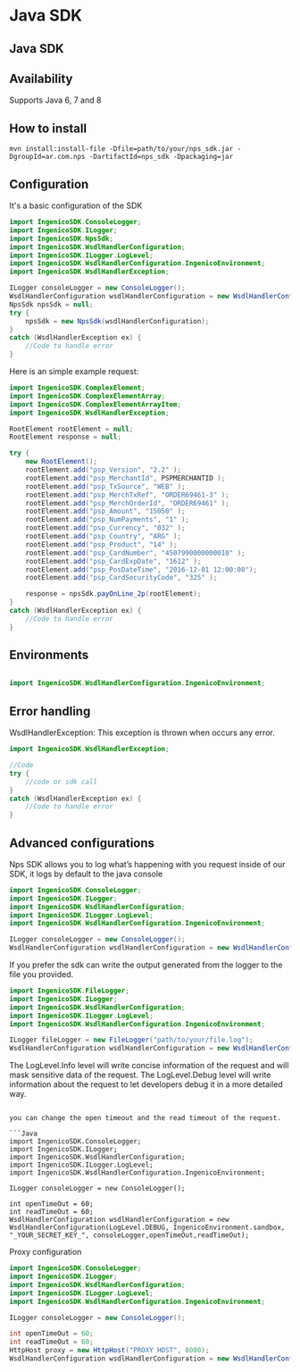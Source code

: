 #  Java SDK
 
##  Java SDK


##  Availability
Supports Java 6, 7 and 8


##  How to install

```
mvn install:install-file -Dfile=path/to/your/nps_sdk.jar -DgroupId=ar.com.nps -DartifactId=nps_sdk -Dpackaging=jar
```

##  Configuration

It's a basic configuration of the SDK

```Java
import IngenicoSDK.ConsoleLogger;
import IngenicoSDK.ILogger;
import IngenicoSDK.NpsSdk;
import IngenicoSDK.WsdlHandlerConfiguration;
import IngenicoSDK.ILogger.LogLevel;
import IngenicoSDK.WsdlHandlerConfiguration.IngenicoEnvironment;
import IngenicoSDK.WsdlHandlerException;

ILogger consoleLogger = new ConsoleLogger();
WsdlHandlerConfiguration wsdlHandlerConfiguration = new WsdlHandlerConfiguration(LogLevel.DEBUG, IngenicoEnvironment.sandbox, "_YOUR_SECRET_KEY_", consoleLogger);      
NpsSdk npsSdk = null;
try {
	npsSdk = new NpsSdk(wsdlHandlerConfiguration);
} 
catch (WsdlHandlerException ex) {	
	//Code to handle error
}  
```


Here is an simple example request:

```Java
import IngenicoSDK.ComplexElement;
import IngenicoSDK.ComplexElementArray;
import IngenicoSDK.ComplexElementArrayItem;
import IngenicoSDK.WsdlHandlerException;

RootElement rootElement = null;
RootElement response = null;

try {
	new RootElement();
	rootElement.add("psp_Version", "2.2" );
	rootElement.add("psp_MerchantId", PSPMERCHANTID );
	rootElement.add("psp_TxSource", "WEB" );
	rootElement.add("psp_MerchTxRef", "ORDER69461-3" );
	rootElement.add("psp_MerchOrderId", "ORDER69461" );
	rootElement.add("psp_Amount", "15050" );
	rootElement.add("psp_NumPayments", "1" );
	rootElement.add("psp_Currency", "032" );
	rootElement.add("psp_Country", "ARG" );
	rootElement.add("psp_Product", "14" );
	rootElement.add("psp_CardNumber", "4507990000000010" );
	rootElement.add("psp_CardExpDate", "1612" );
	rootElement.add("psp_PosDateTime", "2016-12-01 12:00:00");
	rootElement.add("psp_CardSecurityCode", "325" );	

	response = npsSdk.payOnLine_2p(rootElement);
} 
catch (WsdlHandlerException ex) {	
	//Code to handle error
}  

```

##  Environments

```Java

import IngenicoSDK.WsdlHandlerConfiguration.IngenicoEnvironment;

```

##  Error handling

WsdlHandlerException: This exception is thrown when occurs any error. 

```Java
import IngenicoSDK.WsdlHandlerException;

//Code
try {
	//code or sdk call
} 
catch (WsdlHandlerException ex) {	
	//Code to handle error
}  
```

##  Advanced configurations

Nps SDK allows you to log what’s happening with you request inside of our SDK, it logs by default to the java console

```Java
import IngenicoSDK.ConsoleLogger;
import IngenicoSDK.ILogger;
import IngenicoSDK.WsdlHandlerConfiguration;
import IngenicoSDK.ILogger.LogLevel;
import IngenicoSDK.WsdlHandlerConfiguration.IngenicoEnvironment;

ILogger consoleLogger = new ConsoleLogger();
WsdlHandlerConfiguration wsdlHandlerConfiguration = new WsdlHandlerConfiguration(LogLevel.DEBUG, IngenicoEnvironment.sandbox, "_YOUR_SECRET_KEY_", consoleLogger);      

```
If you prefer the sdk can write the output generated from the logger to the file you provided.
```Java
import IngenicoSDK.FileLogger;
import IngenicoSDK.ILogger;
import IngenicoSDK.WsdlHandlerConfiguration;
import IngenicoSDK.ILogger.LogLevel;
import IngenicoSDK.WsdlHandlerConfiguration.IngenicoEnvironment;

ILogger fileLogger = new FileLogger("path/to/your/file.log");
WsdlHandlerConfiguration wsdlHandlerConfiguration = new WsdlHandlerConfiguration(LogLevel.DEBUG, IngenicoEnvironment.sandbox, "_YOUR_SECRET_KEY_", fileLogger);      
```

The LogLevel.Info level will write concise information of the request and will mask sensitive data of the request. 
The LogLevel.Debug level will write information about the request to let developers debug it in a more detailed way.

```

you can change the open timeout and the read timeout of the request.

```Java
import IngenicoSDK.ConsoleLogger;
import IngenicoSDK.ILogger;
import IngenicoSDK.WsdlHandlerConfiguration;
import IngenicoSDK.ILogger.LogLevel;
import IngenicoSDK.WsdlHandlerConfiguration.IngenicoEnvironment;

ILogger consoleLogger = new ConsoleLogger();

int openTimeOut = 60;
int readTimeOut = 60;
WsdlHandlerConfiguration wsdlHandlerConfiguration = new WsdlHandlerConfiguration(LogLevel.DEBUG, IngenicoEnvironment.sandbox, "_YOUR_SECRET_KEY_", consoleLogger,openTimeOut,readTimeOut);      
```

Proxy configuration

```Java
import IngenicoSDK.ConsoleLogger;
import IngenicoSDK.ILogger;
import IngenicoSDK.WsdlHandlerConfiguration;
import IngenicoSDK.ILogger.LogLevel;
import IngenicoSDK.WsdlHandlerConfiguration.IngenicoEnvironment;

ILogger consoleLogger = new ConsoleLogger();

int openTimeOut = 60;
int readTimeOut = 60;
HttpHost proxy = new HttpHost("PROXY HOST", 8080);
WsdlHandlerConfiguration wsdlHandlerConfiguration = new WsdlHandlerConfiguration(LogLevel.DEBUG, IngenicoEnvironment.sandbox, "_YOUR_SECRET_KEY_", consoleLogger,openTimeOut,readTimeOut,proxy);      
```